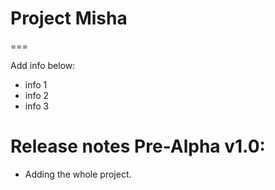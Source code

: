 # Project Misha
===

Add info below:
* info 1
* info 2
* info 3

# Release notes Pre-Alpha v1.0:
- Adding the whole project.